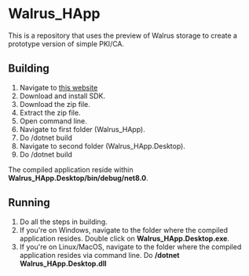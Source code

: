 # Walrus_HApp
This is a repository that uses the preview of Walrus storage to create a prototype version of simple PKI/CA.

## Building
1. Navigate to [this website](https://dotnet.microsoft.com/en-us/download/dotnet/8.0)
2. Download and install SDK.
3. Download the zip file.
4. Extract the zip file.
5. Open command line.
6. Navigate to first folder (Walrus_HApp).
7. Do /dotnet build
8. Navigate to second folder (Walrus_HApp.Desktop).
9. Do /dotnet build

The compiled application reside within **Walrus_HApp.Desktop/bin/debug/net8.0**.

## Running
1. Do all the steps in building.
2. If you're on Windows, navigate to the folder where the compiled application resides. Double click on **Walrus_HApp.Desktop.exe**.
3. If you're on Linux/MacOS, navigate to the folder where the compiled application resides via command line. Do **/dotnet Walrus_HApp.Desktop.dll**
